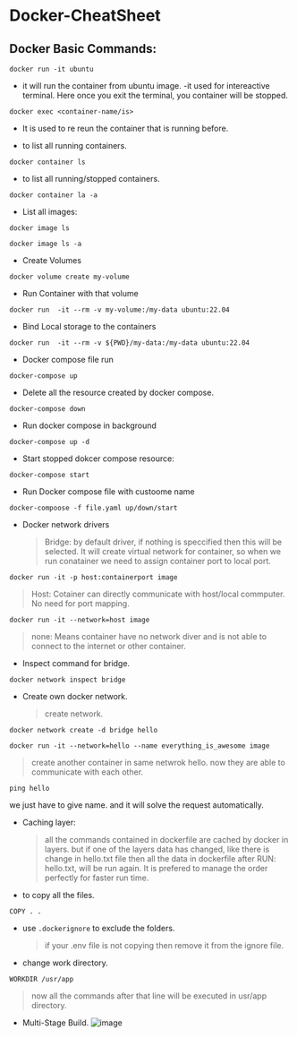 # Docker-CheatSheet

## Docker Basic Commands:

```
docker run -it ubuntu
```
* it will run the container from ubuntu image. -it used for intereactive terminal. Here once you exit the terminal, you container will be stopped.

```
docker exec <container-name/is>
```
* It is used to re reun the container that is running before.

* to list all running containers.
```
docker container ls
```
* to list all running/stopped containers.
```
docker container la -a
```

* List all images:
```
docker image ls
```
```
docker image ls -a
```

* Create Volumes
```
docker volume create my-volume
```

* Run Container with that volume
```
docker run  -it --rm -v my-volume:/my-data ubuntu:22.04
```

* Bind Local storage to the containers
```
docker run  -it --rm -v ${PWD}/my-data:/my-data ubuntu:22.04
```
* Docker compose file run
```
docker-compose up
```

* Delete all the resource created by docker compose.
```
docker-compose down
```

* Run docker compose in background
```
docker-compose up -d
```

* Start stopped dokcer compose resource:
```
docker-compose start
```

* Run Docker compose file with custoome name
```
docker-compoose -f file.yaml up/down/start
```

* Docker network drivers
  > Bridge: by default driver, if nothing is speccified then this will be selected. It will create virtual network for container, so when we run conatainer we need to assign container port to local port.
```
docker run -it -p host:containerport image
```
  > Host: Cotainer can directly communicate with host/local commputer. No need for port mapping.
```
docker run -it --network=host image
```
  > none: Means container have no network diver and is not able to connect to the internet or other container.
* Inspect command for bridge.
```
docker network inspect bridge
```
* Create own docker network.
  > create network.
```
docker network create -d bridge hello
```
```
docker run -it --network=hello --name everything_is_awesome image
```
  > create another container in same netwrok hello. now they are able to communicate with each other.
```
ping hello
```
we just have to give name. and it will solve the request automatically.

* Caching layer:
  > all the commands contained in dockerfile are cached by docker in layers.
  > but if one of the layers data has changed, like there is change in hello.txt file then all the data in dockerfile after RUN: hello.txt, will be run again.
  > It is prefered to manage the order perfectly for faster run time.

* to copy all the files.
```
COPY . .
```
* use `.dockerignore` to exclude the folders.
  > if your .env file is not copying then remove it from the ignore file.

* change work directory.
```
WORKDIR /usr/app
```
  > now all the commands after that line will be executed in usr/app directory.

* Multi-Stage Build.
![image](https://github.com/nishant-p-7span/Docker-CheatSheet/assets/160576245/b4060c39-1e16-4a2f-b399-9e896a08c002)

